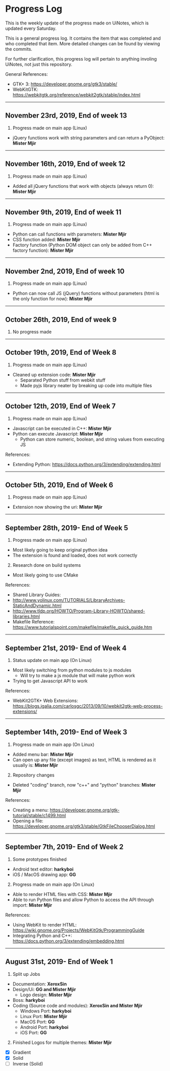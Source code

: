 # Progress Log
This is the weekly update of the progress made on UiNotes, which is updated every Saturday.

This is a general progress log. It contains the item that was completed and who completed that item. More detailed changes can be found by viewing the commits.

For further clarification, this progress log will pertain to anything involing UiNotes, not just this repository.

General References:
* GTK+ 3: https://developer.gnome.org/gtk3/stable/
* WebKitGTK: https://webkitgtk.org/reference/webkit2gtk/stable/index.html
----------------------

## November 23rd, 2019, End of week 13
1. Progress made on main app (Linux)
  * jQuery functions work with string parameters and can return a PyObject: **Mister Mjir**
  
----------------------

## November 16th, 2019, End of week 12
1. Progress made on main app (Linux)
  * Added all jQuery functions that work with objects (always return 0): **Mister Mjir**

----------------------

## November 9th, 2019, End of week 11
1. Progress made on main app (Linux)
  * Python can call functions with parameters: **Mister Mjir**
  * CSS function added: **Mister Mjir**
  * Factory function (Python DOM object can only be added from C++ factory function): **Mister Mjir**

----------------------

## November 2nd, 2019, End of week 10
1. Progress made on main app (Linux)
  * Python can now call JS (jQuery) functions without parameters (html is the only function for now): **Mister Mjir**
  
----------------------

## October 26th, 2019, End of week 9
1. No progress made

----------------------

## October 19th, 2019, End of Week 8
1. Progress made on main app (Linux)
  * Cleaned up extension code: **Mister Mjir**
    * Separated Python stuff from webkit stuff
    * Made pyjs library neater by breaking up code into multiple files
		
----------------------

## October 12th, 2019, End of Week 7
1. Progress made on main app (Linux)
  * Javascript can be executed in C++: **Mister Mjir**
  * Python can execute Javascript: **Mister Mjir**
    * Python can store numeric, boolean, and string values from executing JS

References:
  * Extending Python: https://docs.python.org/3/extending/extending.html
  
----------------------

## October 5th, 2019, End of Week 6
1. Progress made on main app (Linux)
  * Extension now showing the uri: **Mister Mjir**
  
----------------------

## September 28th, 2019- End of Week 5
1. Progress made on main app (Linux)
  * Most likely going to keep original python idea
  * The extension is found and loaded, does not work correctly
2. Research done on build systems
  * Most likely going to use CMake

References:
 * Shared Library Guides:
  * http://www.yolinux.com/TUTORIALS/LibraryArchives-StaticAndDynamic.html
  * http://www.tldp.org/HOWTO/Program-Library-HOWTO/shared-libraries.html
 * Makefile Reference: https://www.tutorialspoint.com/makefile/makefile_quick_guide.htm
 
----------------------

## September 21st, 2019- End of Week 4
1. Status update on main app (On Linux)
  * Most likely switching from python modules to js modules
    * Will try to make a js module that will make python work
  * Trying to get Javascript API to work

References:
  * WebKit2GTK+ Web Extensions: https://blogs.igalia.com/carlosgc/2013/09/10/webkit2gtk-web-process-extensions/

----------------------

## September 14th, 2019- End of Week 3
1. Progress made on main app (On Linux)
  * Added menu bar: **Mister Mjir**
  * Can open up any file (except images) as text, HTML is rendered as it usually is: **Mister Mjir**
2. Repository changes
  * Deleted "coding" branch, now "c++" and "python" branches: **Mister Mjir**

References:
  * Creating a menu: https://developer.gnome.org/gtk-tutorial/stable/c1499.html
  * Opening a file: https://developer.gnome.org/gtk3/stable/GtkFileChooserDialog.html

----------------------

## September 7th, 2019- End of Week 2
1. Some prototypes finished
  * Android text editor: **harkyboi**
  * iOS / MacOS drawing app: **GG**
2. Progress made on main app (On Linux)
  * Able to render HTML files with CSS: **Mister Mjir**
  * Able to run Python files and allow Python to access the API through import: **Mister Mjir**

References:
  * Using WebKit to render HTML: https://wiki.gnome.org/Projects/WebKitGtk/ProgrammingGuide
  * Integrating Python and C++: https://docs.python.org/3/extending/embedding.html

----------------------

## August 31st, 2019- End of Week 1
1. Split up Jobs
  * Documentation: **XeroxSin**
  * Design/Ui: **GG and Mister Mjir**
    * Logo design: **Mister Mjir**
  * Boss: **harkyboi**
  * Coding (Source code and modules): **XeroxSin and Mister Mjir**
    * Windows Port: **harkyboi**
    * Linux Port: **Mister Mjir**
    * MacOS Port: **GG**
    * Android Port: **harkyboi**
    * iOS Port: **GG**
2. Finished Logos for multiple themes: **Mister Mjir**
  * [x] Gradient
  * [x] Solid
  * [ ] Inverse (Solid)
